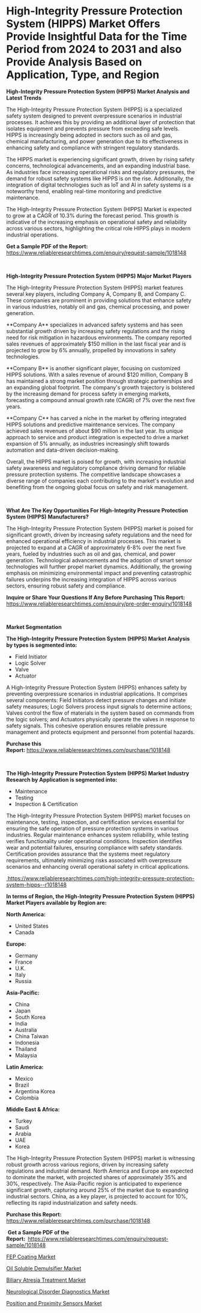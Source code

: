 <p><h1>High-Integrity Pressure Protection System (HIPPS) Market Offers Provide Insightful Data for the Time Period from 2024 to 2031 and also Provide Analysis Based on Application, Type, and Region</h1></p><p><strong>High-Integrity Pressure Protection System (HIPPS) Market Analysis and Latest Trends</strong></p>
<p><p>The High-Integrity Pressure Protection System (HIPPS) is a specialized safety system designed to prevent overpressure scenarios in industrial processes. It achieves this by providing an additional layer of protection that isolates equipment and prevents pressure from exceeding safe levels. HIPPS is increasingly being adopted in sectors such as oil and gas, chemical manufacturing, and power generation due to its effectiveness in enhancing safety and compliance with stringent regulatory standards.</p><p>The HIPPS market is experiencing significant growth, driven by rising safety concerns, technological advancements, and an expanding industrial base. As industries face increasing operational risks and regulatory pressures, the demand for robust safety systems like HIPPS is on the rise. Additionally, the integration of digital technologies such as IoT and AI in safety systems is a noteworthy trend, enabling real-time monitoring and predictive maintenance.</p><p>The High-Integrity Pressure Protection System (HIPPS) Market is expected to grow at a CAGR of 10.3% during the forecast period. This growth is indicative of the increasing emphasis on operational safety and reliability across various sectors, highlighting the critical role HIPPS plays in modern industrial operations.</p></p>
<p><strong>Get a Sample PDF of the Report:&nbsp;</strong> <a href="https://www.reliableresearchtimes.com/enquiry/request-sample/1018148">https://www.reliableresearchtimes.com/enquiry/request-sample/1018148</a></p>
<p>&nbsp;</p>
<p><strong>High-Integrity Pressure Protection System (HIPPS) Major Market Players</strong></p>
<p><p>The High-Integrity Pressure Protection System (HIPPS) market features several key players, including Company A, Company B, and Company C. These companies are prominent in providing solutions that enhance safety in various industries, notably oil and gas, chemical processing, and power generation.</p><p>**Company A** specializes in advanced safety systems and has seen substantial growth driven by increasing safety regulations and the rising need for risk mitigation in hazardous environments. The company reported sales revenues of approximately $150 million in the last fiscal year and is projected to grow by 6% annually, propelled by innovations in safety technologies.</p><p>**Company B** is another significant player, focusing on customized HIPPS solutions. With a sales revenue of around $120 million, Company B has maintained a strong market position through strategic partnerships and an expanding global footprint. The company's growth trajectory is bolstered by the increasing demand for process safety in emerging markets, forecasting a compound annual growth rate (CAGR) of 7% over the next five years.</p><p>**Company C** has carved a niche in the market by offering integrated HIPPS solutions and predictive maintenance services. The company achieved sales revenues of about $90 million in the last year. Its unique approach to service and product integration is expected to drive a market expansion of 5% annually, as industries increasingly shift towards automation and data-driven decision-making.</p><p>Overall, the HIPPS market is poised for growth, with increasing industrial safety awareness and regulatory compliance driving demand for reliable pressure protection systems. The competitive landscape showcases a diverse range of companies each contributing to the market's evolution and benefiting from the ongoing global focus on safety and risk management.</p></p>
<p>&nbsp;</p>
<p><strong>What Are The Key Opportunities For High-Integrity Pressure Protection System (HIPPS) Manufacturers?</strong></p>
<p><p>The High-Integrity Pressure Protection System (HIPPS) market is poised for significant growth, driven by increasing safety regulations and the need for enhanced operational efficiency in industrial processes. This market is projected to expand at a CAGR of approximately 6-8% over the next five years, fueled by industries such as oil and gas, chemical, and power generation. Technological advancements and the adoption of smart sensor technologies will further propel market dynamics. Additionally, the growing emphasis on minimizing environmental impact and preventing catastrophic failures underpins the increasing integration of HIPPS across various sectors, ensuring robust safety and compliance.</p></p>
<p><strong>Inquire or Share Your Questions If Any Before Purchasing This Report:</strong> <a href="https://www.reliableresearchtimes.com/enquiry/pre-order-enquiry/1018148">https://www.reliableresearchtimes.com/enquiry/pre-order-enquiry/1018148</a></p>
<p>&nbsp;</p>
<p><strong>Market Segmentation</strong></p>
<p><strong>The High-Integrity Pressure Protection System (HIPPS) Market Analysis by types is segmented into:</strong></p>
<p><ul><li>Field Initiator</li><li>Logic Solver</li><li>Valve</li><li>Actuator</li></ul></p>
<p><p>A High-Integrity Pressure Protection System (HIPPS) enhances safety by preventing overpressure scenarios in industrial applications. It comprises several components: Field Initiators detect pressure changes and initiate safety measures; Logic Solvers process input signals to determine actions; Valves control the flow of materials in the system based on commands from the logic solvers; and Actuators physically operate the valves in response to safety signals. This cohesive operation ensures reliable pressure management and protects equipment and personnel from potential hazards.</p></p>
<p><strong>Purchase this Report:&nbsp;</strong><a href="https://www.reliableresearchtimes.com/purchase/1018148">https://www.reliableresearchtimes.com/purchase/1018148</a></p>
<p>&nbsp;</p>
<p><strong>The High-Integrity Pressure Protection System (HIPPS) Market Industry Research by Application is segmented into:</strong></p>
<p><ul><li>Maintenance</li><li>Testing</li><li>Inspection & Certification</li></ul></p>
<p><p>The High-Integrity Pressure Protection System (HIPPS) market focuses on maintenance, testing, inspection, and certification services essential for ensuring the safe operation of pressure protection systems in various industries. Regular maintenance enhances system reliability, while testing verifies functionality under operational conditions. Inspection identifies wear and potential failures, ensuring compliance with safety standards. Certification provides assurance that the systems meet regulatory requirements, ultimately minimizing risks associated with overpressure scenarios and enhancing overall operational safety in critical applications.</p></p>
<p><a href="https://www.reliableresearchtimes.com/high-integrity-pressure-protection-system-hipps--r1018148">&nbsp;https://www.reliableresearchtimes.com/high-integrity-pressure-protection-system-hipps--r1018148</a></p>
<p><strong>In terms of Region, the High-Integrity Pressure Protection System (HIPPS) Market Players available by Region are:</strong></p>
<p>
    <p> <strong> North America: </strong>
        <ul>
            <li>United States</li>
            <li>Canada</li>
        </ul>
        </p> 
    <p> <strong> Europe: </strong>
        <ul>
            <li>Germany</li>
            <li>France</li>
            <li>U.K.</li>
            <li>Italy</li>
            <li>Russia</li>
        </ul>
        </p> 
    <p> <strong> Asia-Pacific: </strong>
        <ul>
            <li>China</li>
            <li>Japan</li>
            <li>South Korea</li>
            <li>India</li>
            <li>Australia</li>
            <li>China Taiwan</li>
            <li>Indonesia</li>
            <li>Thailand</li>
            <li>Malaysia</li>
        </ul>
        </p> 
    <p> <strong> Latin America: </strong>
        <ul>
            <li>Mexico</li>
            <li>Brazil</li>
            <li>Argentina Korea</li>
            <li>Colombia</li>
        </ul>
        </p> 
    <p> <strong> Middle East & Africa: </strong>
        <ul>
            <li>Turkey</li>
            <li>Saudi</li>
            <li>Arabia</li>
            <li>UAE</li>
            <li>Korea</li>
        </ul>
    </p>
    </p>
<p><p>The High-Integrity Pressure Protection System (HIPPS) market is witnessing robust growth across various regions, driven by increasing safety regulations and industrial demand. North America and Europe are expected to dominate the market, with projected shares of approximately 35% and 30%, respectively. The Asia-Pacific region is anticipated to experience significant growth, capturing around 25% of the market due to expanding industrial sectors. China, as a key player, is projected to account for 10%, reflecting its rapid industrialization and safety needs.</p></p>
<p><strong>Purchase this Report: </strong><a href="https://www.reliableresearchtimes.com/purchase/1018148">https://www.reliableresearchtimes.com/purchase/1018148</a></p>
<p>&nbsp;<strong>Get a Sample PDF of the Report:&nbsp;&nbsp;</strong><a href="https://www.reliableresearchtimes.com/enquiry/request-sample/1018148">https://www.reliableresearchtimes.com/enquiry/request-sample/1018148</a></p>
<p><strong></strong></p>
<p><p><a href="https://issuu.com/reportprime-2/docs/fep-coating-market-size-2030.pptx_de7f2d922601b2">FEP Coating Market</a></p><p><a href="https://issuu.com/reportprime-2/docs/oil-soluble-demulsifier-market-size_c8818c2ce1a8db">Oil Soluble Demulsifier Market</a></p><p><a href="https://www.linkedin.com/pulse/insights-biliary-atresia-treatment-market-share-competitive-tlzze?trackingId=%2BGcQos7CTIeDzVQ8e87yCg%3D%3D">Biliary Atresia Treatment Market</a></p><p><a href="https://www.linkedin.com/pulse/neurological-disorder-diagnostics-market-strategic-insights-uerfe?trackingId=5UrXPjpeQOW5xaR4o4HW1A%3D%3D">Neurological Disorder Diagnostics Market</a></p><p><a href="https://medium.com/@nguyenthithuyduong355/the-global-position-and-proximity-sensors-market-is-projected-to-experience-an-annual-growth-rate-b9dffe918a8f">Position and Proximity Sensors Market</a></p></p>